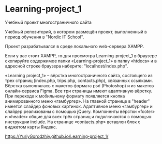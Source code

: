 # Learning-project_1
Учебный проект многостраничного сайта

Учебный репозиторий, в котором размещён проект, выполненный в период обучения в "Nordic IT School".

Проект разрабатывался в среде локального web-сервера XAMPP.

Если у вас стоит XAMPP, то для просмотра Learning-project_1 в браузере скопируйте содержимое папки «Learning-project_1» в папку «htdoсs» и в адресной строке браузера наберите: "localhost/index.php".

«Learning project_1» – вёрстка многостраничного сайта, состоящего из трех страниц (index.php, trips.php, contacts.php), связанных ссылками. Вёрстка выполнялась с макетов формата psd (Photoshop) и из макетов онлайн-сервиса Figma. Все три страницы имеют адаптивную вёрстку. При переходе к мобильному формату появляется кнопка анимированного меню «гамбургер». На главной странице в "header" имеется слайдер фоновых картинок. Адаптивное меню «гамбургер» и слайдер реализованы с помощью jQuery. Компоненты вёрстки «footer» и «header» общие для всех трёх страниц и подключаются с помощью инструкции include. На странице «contacts.php» вставлен блок с виджетом карты Яндекс.

https://YuriyGorodzhiy.github.io/Learning-project_1/
